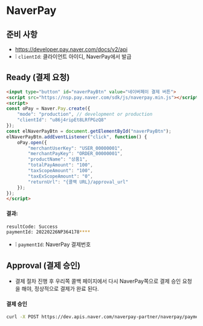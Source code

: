 # NaverPay
## 준비 사항
* https://developer.pay.naver.com/docs/v2/api
* ❕ `clientId`: 클라이언트 아이디, NaverPay에서 발급

## Ready (결제 요청)
```html
<input type="button" id="naverPayBtn" value="네이버페이 결제 버튼">
<script src="https://nsp.pay.naver.com/sdk/js/naverpay.min.js"></script>
<script>
const oPay = Naver.Pay.create({
    "mode": "production", // development or production
    "clientId": "u86j4ripEt8LRfPGzQ8"
});
const elNaverPayBtn = document.getElementById("naverPayBtn");
elNaverPayBtn.addEventListener("click", function() {
    oPay.open({
        "merchantUserKey": "USER_00000001",
        "merchantPayKey": "ORDER_00000001",
        "productName": "상품1",
        "totalPayAmount": "100",
        "taxScopeAmount": "100",
        "taxExScopeAmount": "0",
        "returnUrl": "{콜백 URL}/approval_url"
    });
});
</script>
```

#### 결과:
```sh
resultCode: Success
paymentId: 20220226NP364178****
```
* ❕ `paymentId`: NaverPay 결제번호

## Approval (결제 승인)
* 결제 절차 진행 후 우리쪽 콜백 페이지에서 다시 NaverPay쪽으로 결제 승인 요청을 해야, 정상적으로 결제가 완료 된다.

#### 결제 승인
```sh
curl -X POST https://dev.apis.naver.com/naverpay-partner/naverpay/payments/v2/apply/payment -H X-Naver-Client-Id:{clientId} -H X-Naver-Client-Secret:{clientSecret} -d paymentId={paymentId}
```
